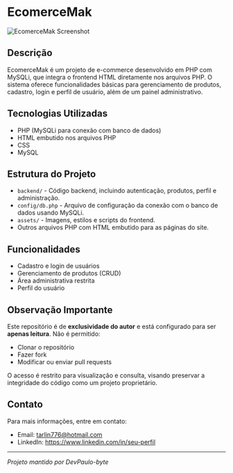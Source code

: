# EcomerceMak

![EcomerceMak Screenshot](https://github.com/DevPaulo-byte/EcomerceMak/raw/main/assets/screenshot.png)

## Descrição

EcomerceMak é um projeto de e-commerce desenvolvido em PHP com MySQLi, que integra o frontend HTML diretamente nos arquivos PHP. O sistema oferece funcionalidades básicas para gerenciamento de produtos, cadastro, login e perfil de usuário, além de um painel administrativo.

## Tecnologias Utilizadas

- PHP (MySQLi para conexão com banco de dados)
- HTML embutido nos arquivos PHP
- CSS
- MySQL

## Estrutura do Projeto

- `backend/` - Código backend, incluindo autenticação, produtos, perfil e administração.
- `config/db.php` - Arquivo de configuração da conexão com o banco de dados usando MySQLi.
- `assets/` - Imagens, estilos e scripts do frontend.
- Outros arquivos PHP com HTML embutido para as páginas do site.

## Funcionalidades

- Cadastro e login de usuários
- Gerenciamento de produtos (CRUD)
- Área administrativa restrita
- Perfil do usuário

## Observação Importante

Este repositório é de **exclusividade do autor** e está configurado para ser **apenas leitura**. Não é permitido:

- Clonar o repositório
- Fazer fork
- Modificar ou enviar pull requests

O acesso é restrito para visualização e consulta, visando preservar a integridade do código como um projeto proprietário.

## Contato

Para mais informações, entre em contato:

- Email: tarlin776@hotmail.com  
- LinkedIn: https://www.linkedin.com/in/seu-perfil

---

*Projeto mantido por DevPaulo-byte*